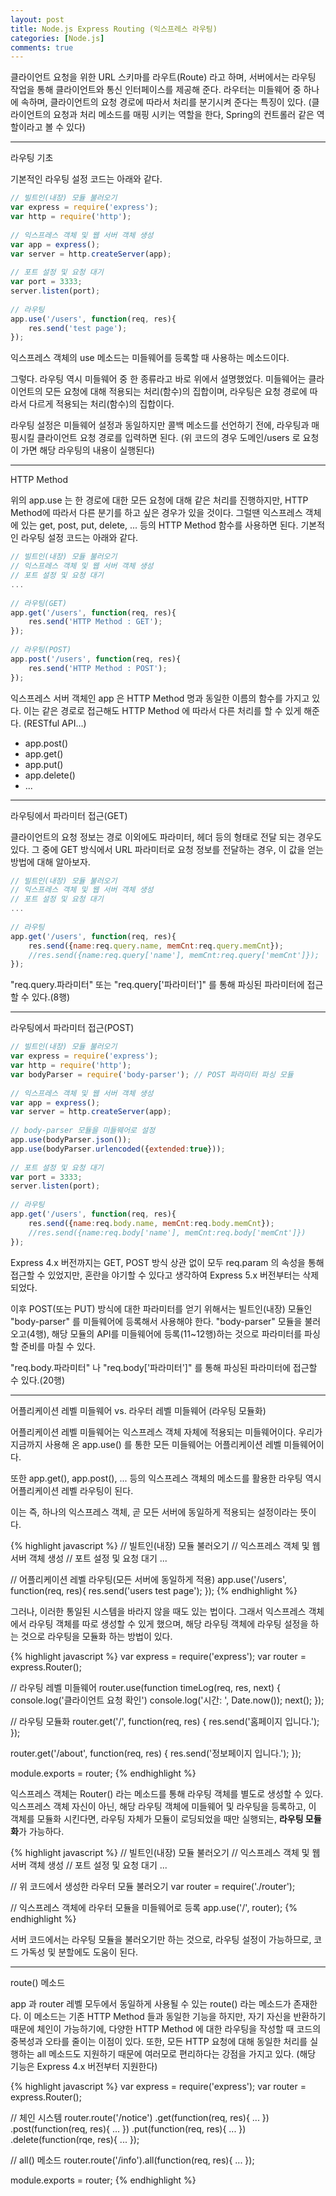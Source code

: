 ```yaml
---
layout: post
title: Node.js Express Routing (익스프레스 라우팅)
categories: [Node.js]
comments: true
---
```


클라이언트 요청을 위한 URL 스키마를 라우트(Route) 라고 하며, 서버에서는 라우팅 작업을 통해 클라이언트와 통신 인터페이스를 제공해 준다.
라우터는 미들웨어 중 하나에 속하며, 클라이언트의 요청 경로에 따라서 처리를 분기시켜 준다는 특징이 있다.
(클라이언트의 요청과 처리 메소드를 매핑 시키는 역할을 한다, Spring의 컨트롤러 같은 역할이라고 볼 수 있다)

---------------------

라우팅 기초

기본적인 라우팅 설정 코드는 아래와 같다.

``` javascript
// 빌트인(내장) 모듈 불러오기
var express = require('express');
var http = require('http');
 
// 익스프레스 객체 및 웹 서버 객체 생성
var app = express();
var server = http.createServer(app);
 
// 포트 설정 및 요청 대기
var port = 3333;
server.listen(port);
 
// 라우팅
app.use('/users', function(req, res){
    res.send('test page');
});
```

익스프레스 객체의 use 메소드는 미들웨어를 등록할 때 사용하는 메소드이다.

그렇다. 라우팅 역시 미들웨어 중 한 종류라고 바로 위에서 설명했었다.
미들웨어는 클라이언트의 모든 요청에 대해 적용되는 처리(함수)의 집합이며, 라우팅은 요청 경로에 따라서 다르게 적용되는 처리(함수)의 집합이다.

라우팅 설정은 미들웨어 설정과 동일하지만 콜백 메소드를 선언하기 전에, 라우팅과 매핑시킬 클라이언트 요청 경로를 입력하면 된다. 
(위 코드의 경우 도메인/users 로 요청이 가면 해당 라우팅의 내용이 실행된다)

-------------------------

HTTP Method

위의 app.use 는 한 경로에 대한 모든 요청에 대해 같은 처리를 진행하지만, HTTP Method에 따라서 다른 분기를 하고 싶은 경우가 있을 것이다. 그럴땐 익스프레스 객체에 있는 get, post, put, delete, ... 등의 HTTP Method 함수를 사용하면 된다.
기본적인 라우팅 설정 코드는 아래와 같다.

``` javascript
// 빌트인(내장) 모듈 불러오기 
// 익스프레스 객체 및 웹 서버 객체 생성 
// 포트 설정 및 요청 대기
...
 
// 라우팅(GET)
app.get('/users', function(req, res){
    res.send('HTTP Method : GET');
});
 
// 라우팅(POST)
app.post('/users', function(req, res){
    res.send('HTTP Method : POST');
});
```

익스프레스 서버 객체인 app 은 HTTP Method 명과 동일한 이름의 함수를 가지고 있다.
이는 같은 경로로 접근해도 HTTP Method 에 따라서 다른 처리를 할 수 있게 해준다. (RESTful API...)
- app.post()
- app.get()
- app.put()
- app.delete()
- ...

------------------

라우팅에서 파라미터 접근(GET)

클라이언트의 요청 정보는 경로 이외에도 파라미터, 헤더 등의 형태로 전달 되는 경우도 있다.
그 중에 GET 방식에서 URL 파라미터로 요청 정보를 전달하는 경우, 이 값을 얻는 방법에 대해 알아보자.

``` javascript
// 빌트인(내장) 모듈 불러오기
// 익스프레스 객체 및 웹 서버 객체 생성
// 포트 설정 및 요청 대기
...
 
// 라우팅
app.get('/users', function(req, res){
    res.send({name:req.query.name, memCnt:req.query.memCnt});
    //res.send({name:req.query['name'], memCnt:req.query['memCnt']});
});
```

"req.query.파라미터" 또는 "req.query['파라미터']" 를 통해 파싱된 파라미터에 접근할 수 있다.(8행)

--------------------

라우팅에서 파라미터 접근(POST)

``` javascript
// 빌트인(내장) 모듈 불러오기
var express = require('express');
var http = require('http');
var bodyParser = require('body-parser'); // POST 파라미터 파싱 모듈
 
// 익스프레스 객체 및 웹 서버 객체 생성
var app = express();
var server = http.createServer(app);
 
// body-parser 모듈을 미들웨어로 설정
app.use(bodyParser.json());
app.use(bodyParser.urlencoded({extended:true}));
 
// 포트 설정 및 요청 대기
var port = 3333;
server.listen(port);
 
// 라우팅
app.get('/users', function(req, res){
    res.send({name:req.body.name, memCnt:req.body.memCnt});
    //res.send({name:req.body['name'], memCnt:req.body['memCnt']})
});
```

Express 4.x 버전까지는 GET, POST 방식 상관 없이 모두 req.param 의 속성을 통해 접근할 수 있었지만, 혼란을 야기할 수 있다고 생각하여 Express 5.x 버전부터는 삭제되었다.

이후 POST(또는 PUT) 방식에 대한 파라미터를 얻기 위해서는 빌트인(내장) 모듈인 "body-parser" 를 미들웨어에 등록해서 사용해야 한다.
"body-parser" 모듈을 불러오고(4행), 해당 모듈의 API를 미들웨어에 등록(11~12행)하는 것으로 파라미터를 파싱할 준비를 마칠 수 있다.

"req.body.파라미터" 나 "req.body['파라미터']" 를 통해 파싱된 파라미터에 접근할 수 있다.(20행)

----------------

어플리케이션 레벨 미들웨어 vs. 라우터 레벨 미들웨어
(라우팅 모듈화)

어플리케이션 레벨 미들웨어는 익스프레스 객체 자체에 적용되는 미들웨어이다.
우리가 지금까지 사용해 온 app.use() 를 통한 모든 미들웨어는 어플리케이션 레벨 미들웨어이다.

또한 app.get(), app.post(), ... 등의 익스프레스 객체의 메소드를 활용한 라우팅 역시 어플리케이션 레벨 라우팅이 된다.

이는 즉, 하나의 익스프레스 객체, 곧 모든 서버에 동일하게 적용되는 설정이라는 뜻이다.

{% highlight javascript %}
// 빌트인(내장) 모듈 불러오기 
// 익스프레스 객체 및 웹 서버 객체 생성 
// 포트 설정 및 요청 대기
...
 
// 어플리케이션 레벨 라우팅(모든 서버에 동일하게 적용)
app.use('/users', function(req, res){
    res.send('users test page');
});
{% endhighlight %}

그러나, 이러한 통일된 시스템을 바라지 않을 때도 있는 법이다. 그래서 익스프레스 객체에서 라우팅 객체를 따로 생성할 수 있게 했으며, 해당 라우팅 객체에 라우팅 설정을 하는 것으로 라우팅을 모듈화 하는 방법이 있다.

{% highlight javascript %}
var express = require('express');
var router = express.Router();
 
// 라우팅 레벨 미들웨어 
router.use(function timeLog(req, res, next) {
    console.log('클라이언트 요청 확인')
    console.log('시간: ', Date.now());
    next();
});
 
// 라우팅 모듈화 
router.get('/', function(req, res) {
      res.send('홈페이지 입니다.');
});
 
router.get('/about', function(req, res) {
      res.send('정보페이지 입니다.');
});
 
module.exports = router;
{% endhighlight %}

익스프레스 객체는 Router() 라는 메소드를 통해 라우팅 객체를 별도로 생성할 수 있다.
익스프레스 객체 자신이 아닌, 해당 라우팅 객체에 미들웨어 및 라우팅을 등록하고, 이 객체를 모듈화 시킨다면, 라우팅 자체가 모듈이 로딩되었을 때만 실행되는, **라우팅 모듈화**가 가능하다.

{% highlight javascript %}
// 빌트인(내장) 모듈 불러오기 
// 익스프레스 객체 및 웹 서버 객체 생성 
// 포트 설정 및 요청 대기
...
 
// 위 코드에서 생성한 라우터 모듈 불러오기
var router = require('./router');
 
// 익스프레스 객체에 라우터 모듈을 미들웨어로 등록
app.use('/', router);
{% endhighlight %}

서버 코드에서는 라우팅 모듈을 불러오기만 하는 것으로, 라우팅 설정이 가능하므로, 코드 가독성 및 분할에도 도움이 된다.

---------------

route() 메소드

app 과 router 레벨 모두에서 동일하게 사용될 수 있는 route() 라는 메소드가 존재한다.
이 메소드는 기존 HTTP Method 들과 동일한 기능을 하지만, 자기 자신을 반환하기 때문에 체인이 가능하기에, 다양한 HTTP Method 에 대한 라우팅을 작성할 때 코드의 중복성과 오타를 줄이는 이점이 있다.
또한, 모든 HTTP 요청에 대해 동일한 처리를 실행하는 all 메소드도 지원하기 때문에 여러모로 편리하다는 강점을 가지고 있다.
(해당 기능은 Express 4.x 버전부터 지원한다)

{% highlight javascript %}
var express = require('express');
var router = express.Router();
 
// 체인 시스템 
router.route('/notice')
    .get(function(req, res){ ... })
    .post(function(req, res){ ... })
    .put(function(req, res){ ... })
    .delete(function(rqe, res){ ... });
 
// all() 메소드
router.route('/info').all(function(req, res){
    ...
});
 
module.exports = router;
{% endhighlight %}



